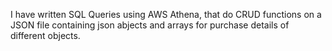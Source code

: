 I have written SQL Queries using AWS Athena, that do CRUD functions on a JSON file containing json abjects and arrays for purchase details of different objects.
